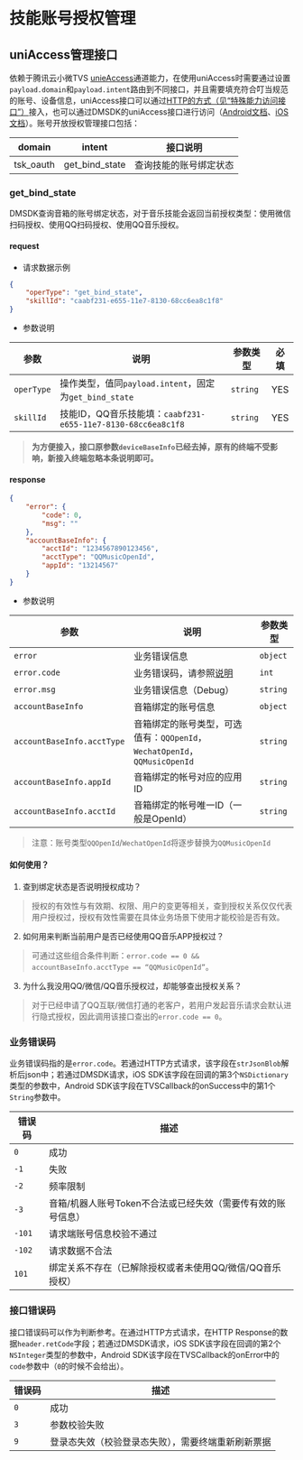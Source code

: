 # 技能账号授权管理

## uniAccess管理接口

依赖于腾讯云小微TVS [unieAccess](https://github.com/TencentDingdang/tvs-tools/blob/master/doc/uniAccess%E6%8E%A5%E5%8F%A3%E8%83%BD%E5%8A%9B.md)通道能力，在使用uniAccess时需要通过设置`payload.domain`和`payload.intent`路由到不同接口，并且需要填充符合叮当规范的账号、设备信息，uniAccess接口可以通过[HTTP的方式（见“特殊能力访问接口”）](https://github.com/TencentDingdang/tvs-tools/blob/master/doc/%E8%85%BE%E8%AE%AF%E5%8F%AE%E5%BD%93HTTP%E6%96%B9%E5%BC%8F%E6%8E%A5%E5%85%A5API%E6%96%87%E6%A1%A3.md#55-%E7%89%B9%E6%AE%8A%E8%83%BD%E5%8A%9B%E8%AE%BF%E9%97%AE)接入，也可以通过DMSDK的uniAccess接口进行访问（[Android文档](https://dingdang.qq.com/doc/page/344)、[iOS文档](https://dingdang.qq.com/doc/page/351)）。账号开放授权管理接口包括：

| domain    |    intent    | 接口说明 |
|-----------|--------------|---------|
| tsk_oauth | get_bind_state | 查询技能的账号绑定状态 |

### get_bind_state
DMSDK查询音箱的账号绑定状态，对于音乐技能会返回当前授权类型：使用微信扫码授权、使用QQ扫码授权、使用QQ音乐授权。

#### request

+ 请求数据示例
```json
{
    "operType": "get_bind_state",
    "skillId": "caabf231-e655-11e7-8130-68cc6ea8c1f8"
}
```

+ 参数说明

| 参数 | 说明 | 参数类型 | 必填 |
|------|-----|----------|----|
| `operType` | 操作类型，值同`payload.intent`，固定为`get_bind_state` | `string` | YES |
| `skillId` | 技能ID，QQ音乐技能填：`caabf231-e655-11e7-8130-68cc6ea8c1f8` | `string` | YES |

> **为方便接入，接口原参数`deviceBaseInfo`已经去掉，原有的终端不受影响，新接入终端忽略本条说明即可。**

#### response

```json
{
    "error": {
        "code": 0,
        "msg": ""
    },
    "accountBaseInfo": {
        "acctId": "1234567890123456",
        "acctType": "QQMusicOpenId",
        "appId": "13214567"
    }
}
```

+ 参数说明

| 参数 | 说明 | 参数类型 |
|------|-----|----------|
| `error` | 业务错误信息 | `object` |
| `error.code` | 业务错误码，请参照[说明](#业务错误码) | `int` |
| `error.msg` | 业务错误信息（Debug） | `string` |
| `accountBaseInfo` | 音箱绑定的账号信息 | `object` |
| `accountBaseInfo.acctType` | 音箱绑定的账号类型，可选值有：`QQOpenId`，`WechatOpenId`，`QQMusicOpenId` | `string` |
| `accountBaseInfo.appId` | 音箱绑定的帐号对应的应用ID | `string` |
| `accountBaseInfo.acctId` | 音箱绑定的帐号唯一ID（一般是OpenId） | `string` |

> 注意：账号类型`QQOpenId`/`WechatOpenId`将逐步替换为`QQMusicOpenId`

#### 如何使用？
1. 查到绑定状态是否说明授权成功？

> 授权的有效性与有效期、权限、用户的变更等相关，查到授权关系仅仅代表用户授权过，授权有效性需要在具体业务场景下使用才能校验是否有效。

2. 如何用来判断当前用户是否已经使用QQ音乐APP授权过？

> 可通过这些组合条件判断：`error.code == 0 && accountBaseInfo.acctType == “QQMusicOpenId”`。

3. 为什么我没用QQ/微信/QQ音乐授权过，却能够查出授权关系？

> 对于已经申请了QQ互联/微信打通的老客户，若用户发起音乐请求会默认进行隐式授权，因此调用该接口查出的`error.code == 0`。

### 业务错误码
业务错误码指的是`error.code`。若通过HTTP方式请求，该字段在`strJsonBlob`解析后json中；若通过DMSDK请求，iOS SDK该字段在回调的第3个`NSDictionary`类型的参数中，Android SDK该字段在TVSCallback<String>的onSuccess中的第1个`String`参数中。

| 错误码 | 描述 |
| ------ | --- |
| `0`    | 成功 |
| `-1`   | 失败 |
| `-2`   | 频率限制 |
| `-3`   | 音箱/机器人账号Token不合法或已经失效（需要传有效的账号信息） |
| `-101` | 请求端账号信息校验不通过 |
| `-102` | 请求数据不合法 |
| `101`  | 绑定关系不存在（已解除授权或者未使用QQ/微信/QQ音乐授权） |

### 接口错误码
接口错误码可以作为判断参考。在通过HTTP方式请求，在HTTP Response的数据`header.retCode`字段；若通过DMSDK请求，iOS SDK该字段在回调的第2个`NSInteger`类型的参数中，Android SDK该字段在TVSCallback<String>的onError中的`code`参数中（`0`的时候不会给出）。

| 错误码 | 描述 |
| ------ | --- |
| `0`    | 成功 |
| `3`    | 参数校验失败 |
| `9`    | 登录态失效（校验登录态失败），需要终端重新刷新票据 |
